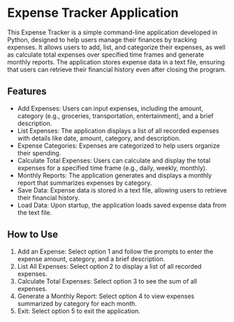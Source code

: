 # Expense Tracker Application

This Expense Tracker is a simple command-line application developed in Python, designed to help users manage their finances by tracking expenses. It allows users to add, list, and categorize their expenses, as well as calculate total expenses over specified time frames and generate monthly reports. The application stores expense data in a text file, ensuring that users can retrieve their financial history even after closing the program.

## Features

- Add Expenses: Users can input expenses, including the amount, category (e.g., groceries, transportation, entertainment), and a brief description.
- List Expenses: The application displays a list of all recorded expenses with details like date, amount, category, and description.
- Expense Categories: Expenses are categorized to help users organize their spending.
- Calculate Total Expenses: Users can calculate and display the total expenses for a specified time frame (e.g., daily, weekly, monthly).
- Monthly Reports: The application generates and displays a monthly report that summarizes expenses by category.
- Save Data: Expense data is stored in a text file, allowing users to retrieve their financial history.
- Load Data: Upon startup, the application loads saved expense data from the text file.

## How to Use

1. Add an Expense: Select option 1 and follow the prompts to enter the expense amount, category, and a brief description.
2. List All Expenses: Select option 2 to display a list of all recorded expenses.
3. Calculate Total Expenses: Select option 3 to see the sum of all expenses.
4. Generate a Monthly Report: Select option 4 to view expenses summarized by category for each month.
5. Exit: Select option 5 to exit the application.

